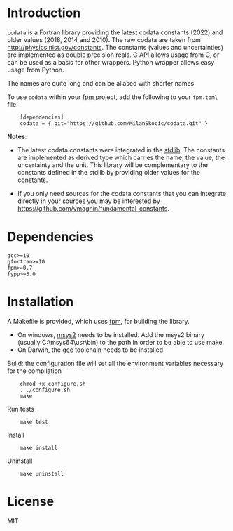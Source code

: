 # Introduction

`codata` is a Fortran library providing the latest codata constants (2022) and 
older values (2018, 2014 and 2010). 
The raw codata are taken from http://physics.nist.gov/constants.
The constants (values and uncertainties) are implemented as double precision reals.
C API allows usage from C, or can be used as a basis for other wrappers.
Python wrapper allows easy usage from Python.

The names are quite long and can be aliased with shorter names.

To use `codata` within your [fpm](https://github.com/fortran-lang/fpm) project,
add the following to your `fpm.toml` file:

```
    [dependencies]
    codata = { git="https://github.com/MilanSkocic/codata.git" }
```

**Notes**: 

* The latest codata constants were integrated in the [stdlib](https://github.com/fortran-lang/stdlib/releases/tag/v0.7.0). The constants are implemented as derived type which carries the name, the value, the uncertainty and the unit. This library will be complementary to the constants defined in the stdlib by providing older values for the constants. 

* If you only need sources for the codata constants that you can integrate directly in your sources you may be interested by https://github.com/vmagnin/fundamental_constants. 


# Dependencies

```
gcc>=10
gfortran>=10
fpm>=0.7
fypp>=3.0
```


# Installation

A Makefile is provided, which uses [fpm](https://fpm.fortran-lang.org), for building the library.

* On windows, [msys2](https://www.msys2.org) needs to be installed. 
  Add the msys2 binary (usually C:\\msys64\\usr\\bin) to the path in order to be able to use make.
* On Darwin, the [gcc](https://formulae.brew.sh/formula/gcc) toolchain needs to be installed.

Build: the configuration file will set all the environment variables necessary for the compilation

```
    chmod +x configure.sh
    . ./configure.sh
    make
```

Run tests

```
    make test
```


Install

```
    make install
```

Uninstall

```
    make uninstall
```



# License

MIT

